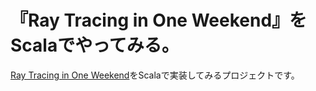 # 『Ray Tracing in One Weekend』をScalaでやってみる。

[Ray Tracing in One Weekend](https://github.com/RayTracing/raytracing.github.io)をScalaで実装してみるプロジェクトです。
